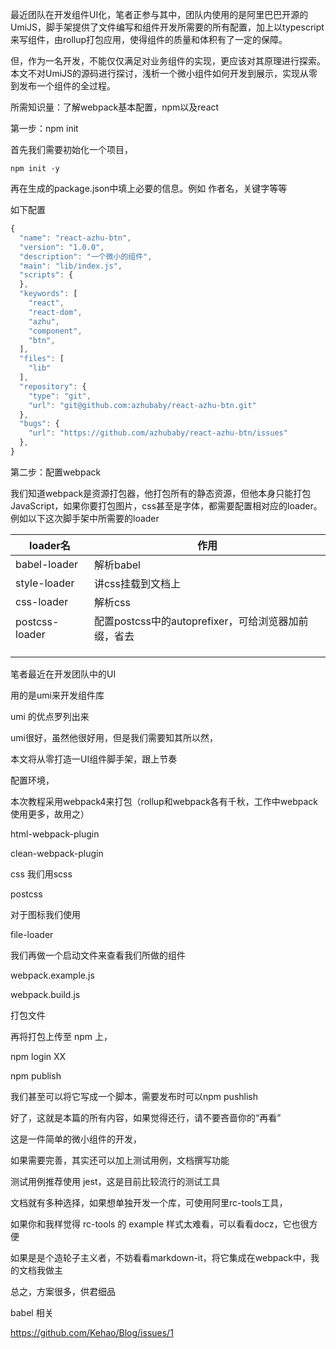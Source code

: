 

最近团队在开发组件UI化，笔者正参与其中，团队内使用的是阿里巴巴开源的UmiJS，脚手架提供了文件编写和组件开发所需要的所有配置，加上以typescript来写组件，由rollup打包应用，使得组件的质量和体积有了一定的保障。

但，作为一名开发，不能仅仅满足对业务组件的实现，更应该对其原理进行探索。本文不对UmiJS的源码进行探讨，浅析一个微小组件如何开发到展示，实现从零到发布一个组件的全过程。

所需知识量：了解webpack基本配置，npm以及react

第一步：npm init 

首先我们需要初始化一个项目，

```shell
npm init -y
```

再在生成的package.json中填上必要的信息。例如 作者名，关键字等等

如下配置

```javascript
{
  "name": "react-azhu-btn",
  "version": "1.0.0",
  "description": "一个微小的组件",
  "main": "lib/index.js",
  "scripts": {
  },
  "keywords": [
    "react",
    "react-dom",
    "azhu",
    "component",
    "btn",
  ],
  "files": [
    "lib"
  ],
  "repository": {
    "type": "git",
    "url": "git@github.com:azhubaby/react-azhu-btn.git"
  },
  "bugs": {
    "url": "https://github.com/azhubaby/react-azhu-btn/issues"
  },
}
```

第二步：配置webpack

我们知道webpack是资源打包器，他打包所有的静态资源，但他本身只能打包JavaScript，如果你要打包图片，css甚至是字体，都需要配置相对应的loader。例如以下这次脚手架中所需要的loader

| loader名       | 作用                                                |
| -------------- | --------------------------------------------------- |
| babel-loader   | 解析babel                                           |
| style-loader   | 讲css挂载到文档上                                   |
| css-loader     | 解析css                                             |
| postcss-loader | 配置postcss中的autoprefixer，可给浏览器加前缀，省去 |
|                |                                                     |
|                |                                                     |
|                |                                                     |









笔者最近在开发团队中的UI

用的是umi来开发组件库

umi 的优点罗列出来

umi很好，虽然他很好用，但是我们需要知其所以然，

本文将从零打造一UI组件脚手架，跟上节奏

配置环境，

本次教程采用webpack4来打包（rollup和webpack各有千秋，工作中webpack使用更多，故用之）

html-webpack-plugin

clean-webpack-plugin



css 我们用scss

postcss



对于图标我们使用

file-loader



我们再做一个启动文件来查看我们所做的组件

webpack.example.js



webpack.build.js

打包文件

再将打包上传至 npm 上，

npm login XX

npm publish 

我们甚至可以将它写成一个脚本，需要发布时可以npm pushlish



好了，这就是本篇的所有内容，如果觉得还行，请不要吝啬你的“再看”



这是一件简单的微小组件的开发，

如果需要完善，其实还可以加上测试用例，文档撰写功能

测试用例推荐使用 jest，这是目前比较流行的测试工具

文档就有多种选择，如果想单独开发一个库，可使用阿里rc-tools工具，

如果你和我样觉得 rc-tools 的 example 样式太难看，可以看看docz，它也很方便

如果是是个造轮子主义者，不妨看看markdown-it，将它集成在webpack中，我的文档我做主



总之，方案很多，供君细品





babel 相关

https://github.com/Kehao/Blog/issues/1
